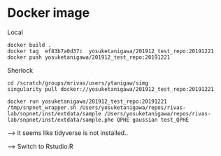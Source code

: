 # Docker image

Local

```{bash}
docker build .
docker tag  ef83b7a0d37c  yosuketanigawa/201912_test_repo:20191221
docker push yosuketanigawa/201912_test_repo:20191221
```

Sherlock

```{bash}
cd /scratch/groups/mrivas/users/ytanigaw/simg
singularity pull docker://yosuketanigawa/201912_test_repo:20191221
```

```{bash}
docker run yosuketanigawa/201912_test_repo:20191221 /tmp/snpnet_wrapper.sh /Users/yosuketanigawa/repos/rivas-lab/snpnet/inst/extdata/sample /Users/yosuketanigawa/repos/rivas-lab/snpnet/inst/extdata/sample.phe QPHE gaussian test_QPHE
```

--> it seems like tidyverse is not installed..

--> Switch to Rstudio:R
